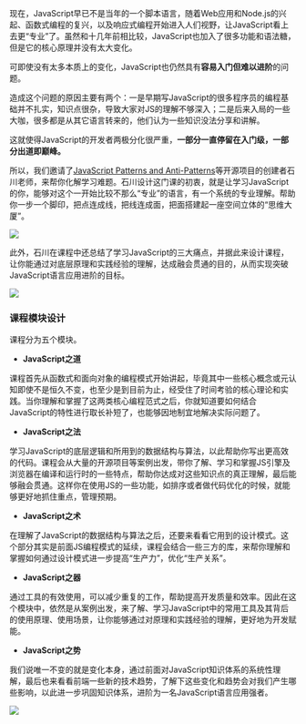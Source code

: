 现在，JavaScript早已不是当年的一个脚本语言，随着Web应用和Node.js的兴起、函数式编程的复兴，以及响应式编程开始进入人们视野，让JavaScript看上去更“专业”了。虽然和十几年前相比较，JavaScript也加入了很多功能和语法糖，但是它的核心原理并没有太大变化。

可即使没有太多本质上的变化，JavaScript也仍然具有**容易入门但难以进阶**的问题。

造成这个问题的原因主要有两个：一是早期写JavaScript的很多程序员的编程基础并不扎实，知识点很杂，导致大家对JS的理解不够深入；二是后来入局的一些大咖，很多都是从其它语言转来的，他们认为一些知识没法分享和讲解。

这就使得JavaScript的开发者两极分化很严重，**一部分一直停留在入门级，一部分出道即巅峰。**

所以，我们邀请了[JavaScript Patterns and Anti-Patterns](http://shichuan.github.io/javascript-patterns/)等开源项目的创建者石川老师，来帮你化解学习难题。石川设计这门课的初衷，就是让学习JavaScript的你，能够对这个一开始比较不那么“专业”的语言，有一个系统的专业理解。帮助你一步一个脚印，把点连成线，把线连成面，把面搭建起一座空间立体的“思维大厦”。

![](https://static001.geekbang.org/resource/image/11/4d/1178f724ae7909fdb7fbb8170856e44d.jpg)

此外，石川在课程中还总结了学习JavaScript的三大痛点，并据此来设计课程，让你能通过对底层原理和实践经验的理解，达成融会贯通的目的，从而实现突破JavaScript语言应用进阶的目标。

![](https://static001.geekbang.org/resource/image/94/a1/94yy2a2e9f67c8a6d299fd18ab6088a1.jpg)

### 课程模块设计

课程分为五个模块。

- **JavaScript之道**

课程首先从函数式和面向对象的编程模式开始讲起，毕竟其中一些核心概念或元认知即使不是恒久不变，也至少是到目前为止，经受住了时间考验的核心理论和实践。当你理解和掌握了这两类核心编程范式之后，你就知道要如何结合JavaScript的特性进行取长补短了，也能够因地制宜地解决实际问题了。

- **JavaScript之法**

学习JavaScript的底层逻辑和所用到的数据结构与算法，以此帮助你写出更高效的代码。课程会从大量的开源项目等案例出发，带你了解、学习和掌握JS引擎及浏览器在编译和运行时的一些特点，帮助你达成对这些知识点的真正理解，最后能够融会贯通。这样你在使用JS的一些功能，如排序或者做代码优化的时候，就能够更好地抓住重点，管理预期。

- **JavaScript之术**

在理解了JavaScript的数据结构与算法之后，还要来看看它用到的设计模式。这个部分其实是前面JS编程模式的延续，课程会结合一些三方的库，来帮你理解和掌握如何通过设计模式进一步提高“生产力”，优化“生产关系”。

- **JavaScript之器**

通过工具的有效使用，可以减少重复的工作，帮助提高开发质量和效率。因此在这个模块中，依然是从案例出发，来了解、学习JavaScript中的常用工具及其背后的使用原理、使用场景，让你能够通过对原理和实践经验的理解，更好地为开发赋能。

- **JavaScript之势**

我们说唯一不变的就是变化本身，通过前面对JavaScript知识体系的系统性理解，最后也来看看前端一些新的技术趋势，了解下这些变化和趋势会对我们产生哪些影响，以此进一步巩固知识体系，进阶为一名JavaScript语言应用强者。

![](https://static001.geekbang.org/resource/image/90/yy/90599866142b3b78015dab88cae949yy.jpg)